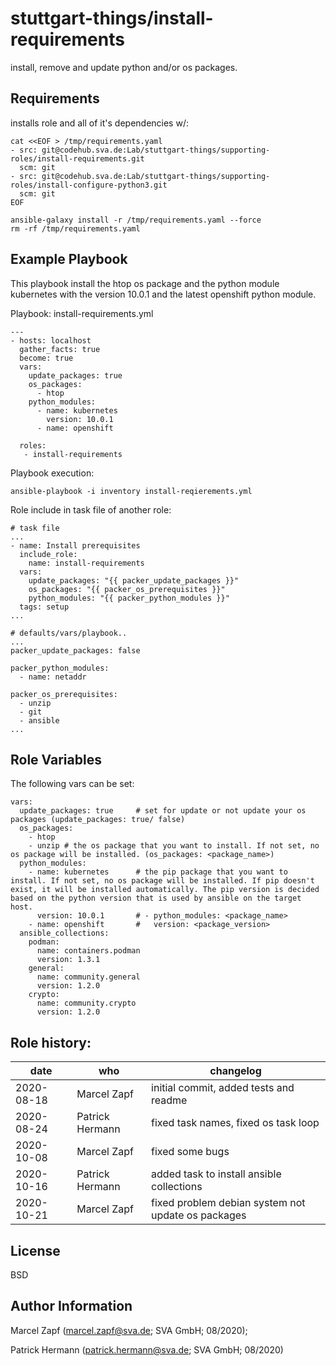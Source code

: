 stuttgart-things/install-requirements
====================

install, remove and update python and/or os packages.

Requirements
------------

installs role and all of it's dependencies w/:
```
cat <<EOF > /tmp/requirements.yaml
- src: git@codehub.sva.de:Lab/stuttgart-things/supporting-roles/install-requirements.git
  scm: git
- src: git@codehub.sva.de:Lab/stuttgart-things/supporting-roles/install-configure-python3.git
  scm: git
EOF

ansible-galaxy install -r /tmp/requirements.yaml --force
rm -rf /tmp/requirements.yaml
```

Example Playbook
----------------

This playbook install the htop os package and the python module kubernetes with the version 10.0.1 and the latest openshift python module.

Playbook: install-requirements.yml

```
---
- hosts: localhost
  gather_facts: true
  become: true
  vars:
    update_packages: true
    os_packages:
      - htop
    python_modules:
      - name: kubernetes
        version: 10.0.1
      - name: openshift
  
  roles:
   - install-requirements
```

Playbook execution:
```
ansible-playbook -i inventory install-reqierements.yml
```

Role include in task file of another role:
```
# task file 
...
- name: Install prerequisites
  include_role:
    name: install-requirements
  vars:
    update_packages: "{{ packer_update_packages }}"
    os_packages: "{{ packer_os_prerequisites }}"
    python_modules: "{{ packer_python_modules }}"
  tags: setup
...

# defaults/vars/playbook..
...
packer_update_packages: false

packer_python_modules:
  - name: netaddr

packer_os_prerequisites:
  - unzip
  - git
  - ansible
...

```

Role Variables
--------------

The following vars can be set:
```
vars:
  update_packages: true     # set for update or not update your os packages (update_packages: true/ false)
  os_packages:
    - htop  
    - unzip # the os package that you want to install. If not set, no os package will be installed. (os_packages: <package_name>)
  python_modules:
    - name: kubernetes      # the pip package that you want to install. If not set, no os package will be installed. If pip doesn't exist, it will be installed automatically. The pip version is decided based on the python version that is used by ansible on the target host.
      version: 10.0.1       # - python_modules: <package_name>
    - name: openshift       #   version: <package_version>
  ansible_collections:
    podman:
      name: containers.podman
      version: 1.3.1
    general:
      name: community.general
      version: 1.2.0
    crypto:
      name: community.crypto
      version: 1.2.0
```

## Role history:
| date  | who | changelog |
|---|---|---|
|2020-08-18   | Marcel Zapf   | initial commit, added tests and readme
|2020-08-24   | Patrick Hermann  | fixed task names, fixed os task loop
|2020-10-08   | Marcel Zapf | fixed some bugs
|2020-10-16   | Patrick Hermann | added task to install ansible collections
|2020-10-21   | Marcel Zapf | fixed problem debian system not update os packages

License
-------

BSD

Author Information
------------------

Marcel Zapf (marcel.zapf@sva.de; SVA GmbH; 08/2020);

Patrick Hermann (patrick.hermann@sva.de; SVA GmbH; 08/2020)
